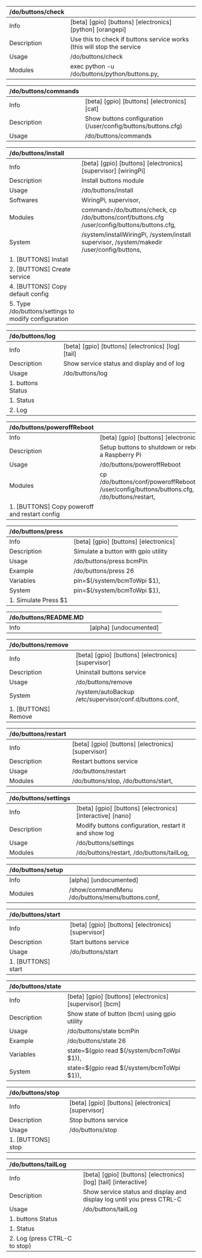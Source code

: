 | /do/buttons/check   |                                                                        |
|:--------------------|:-----------------------------------------------------------------------|
| Info                | [beta] [gpio] [buttons] [electronics] [python] [orangepi]              |
| Description         | Use this to check if buttons service works (this will stop the service |
| Usage               | /do/buttons/check                                                      |
| Modules             | exec python -u /do/buttons/python/buttons.py,                          |

| /do/buttons/commands   |                                                               |
|:-----------------------|:--------------------------------------------------------------|
| Info                   | [beta] [gpio] [buttons] [electronics] [cat]                   |
| Description            | Show buttons configuration (/user/config/buttons/buttons.cfg) |
| Usage                  | /do/buttons/commands                                          |

| /do/buttons/install                                  |                                                                                              |
|:-----------------------------------------------------|:---------------------------------------------------------------------------------------------|
| Info                                                 | [beta] [gpio] [buttons] [electronics] [supervisor] [wiringPi]                                |
| Description                                          | Install buttons module                                                                       |
| Usage                                                | /do/buttons/install                                                                          |
| Softwares                                            | WiringPi, supervisor,                                                                        |
| Modules                                              | command=/do/buttons/check, cp /do/buttons/conf/buttons.cfg /user/config/buttons/buttons.cfg, |
| System                                               | /system/installWiringPi, /system/install supervisor, /system/makedir /user/config/buttons,   |
| 1. [BUTTONS] Install                                 |                                                                                              |
| 2. [BUTTONS] Create service                          |                                                                                              |
| 4. [BUTTONS] Copy default config                     |                                                                                              |
| 5. Type /do/buttons/settings to modify configuration |                                                                                              |

| /do/buttons/log   |                                                    |
|:------------------|:---------------------------------------------------|
| Info              | [beta] [gpio] [buttons] [electronics] [log] [tail] |
| Description       | Show service status and display and of log         |
| Usage             | /do/buttons/log                                    |
| 1. buttons Status |                                                    |
| 1. Status         |                                                    |
| 2. Log            |                                                    |

| /do/buttons/poweroffReboot                    |                                                                                               |
|:----------------------------------------------|:----------------------------------------------------------------------------------------------|
| Info                                          | [beta] [gpio] [buttons] [electronics]                                                         |
| Description                                   | Setup buttons to shutdown or reboot a Raspberry Pi                                            |
| Usage                                         | /do/buttons/poweroffReboot                                                                    |
| Modules                                       | cp /do/buttons/conf/poweroffReboot.cfg /user/config/buttons/buttons.cfg, /do/buttons/restart, |
| 1. [BUTTONS] Copy poweroff and restart config |                                                                                               |

| /do/buttons/press    |                                       |
|:---------------------|:--------------------------------------|
| Info                 | [beta] [gpio] [buttons] [electronics] |
| Description          | Simulate a button with gpio utility   |
| Usage                | /do/buttons/press bcmPin              |
| Example              | /do/buttons/press 26                  |
| Variables            | pin=$(/system/bcmToWpi $1),           |
| System               | pin=$(/system/bcmToWpi $1),           |
| 1. Simulate Press $1 |                                       |

| /do/buttons/README.MD   |                        |
|:------------------------|:-----------------------|
| Info                    | [alpha] [undocumented] |

| /do/buttons/remove   |                                                         |
|:---------------------|:--------------------------------------------------------|
| Info                 | [beta] [gpio] [buttons] [electronics] [supervisor]      |
| Description          | Uninstall buttons service                               |
| Usage                | /do/buttons/remove                                      |
| System               | /system/autoBackup /etc/supervisor/conf.d/buttons.conf, |
| 1. [BUTTONS] Remove  |                                                         |

| /do/buttons/restart   |                                                    |
|:----------------------|:---------------------------------------------------|
| Info                  | [beta] [gpio] [buttons] [electronics] [supervisor] |
| Description           | Restart buttons service                            |
| Usage                 | /do/buttons/restart                                |
| Modules               | /do/buttons/stop, /do/buttons/start,               |

| /do/buttons/settings   |                                                            |
|:-----------------------|:-----------------------------------------------------------|
| Info                   | [beta] [gpio] [buttons] [electronics] [interactive] [nano] |
| Description            | Modify buttons configuration, restart it and show log      |
| Usage                  | /do/buttons/settings                                       |
| Modules                | /do/buttons/restart, /do/buttons/tailLog,                  |

| /do/buttons/setup   |                                                  |
|:--------------------|:-------------------------------------------------|
| Info                | [alpha] [undocumented]                           |
| Modules             | /show/commandMenu /do/buttons/menu/buttons.conf, |

| /do/buttons/start   |                                                    |
|:--------------------|:---------------------------------------------------|
| Info                | [beta] [gpio] [buttons] [electronics] [supervisor] |
| Description         | Start buttons service                              |
| Usage               | /do/buttons/start                                  |
| 1. [BUTTONS] start  |                                                    |

| /do/buttons/state   |                                                          |
|:--------------------|:---------------------------------------------------------|
| Info                | [beta] [gpio] [buttons] [electronics] [supervisor] [bcm] |
| Description         | Show state of button (bcm) using gpio utility            |
| Usage               | /do/buttons/state bcmPin                                 |
| Example             | /do/buttons/state 26                                     |
| Variables           | state=$(gpio read $(/system/bcmToWpi $1)),               |
| System              | state=$(gpio read $(/system/bcmToWpi $1)),               |

| /do/buttons/stop   |                                                    |
|:-------------------|:---------------------------------------------------|
| Info               | [beta] [gpio] [buttons] [electronics] [supervisor] |
| Description        | Stop buttons service                               |
| Usage              | /do/buttons/stop                                   |
| 1. [BUTTONS] stop  |                                                    |

| /do/buttons/tailLog           |                                                                        |
|:------------------------------|:-----------------------------------------------------------------------|
| Info                          | [beta] [gpio] [buttons] [electronics] [log] [tail] [interactive]       |
| Description                   | Show service status and display and display log until you press CTRL-C |
| Usage                         | /do/buttons/tailLog                                                    |
| 1. buttons Status             |                                                                        |
| 1. Status                     |                                                                        |
| 2. Log (press CTRL-C to stop) |                                                                        |

